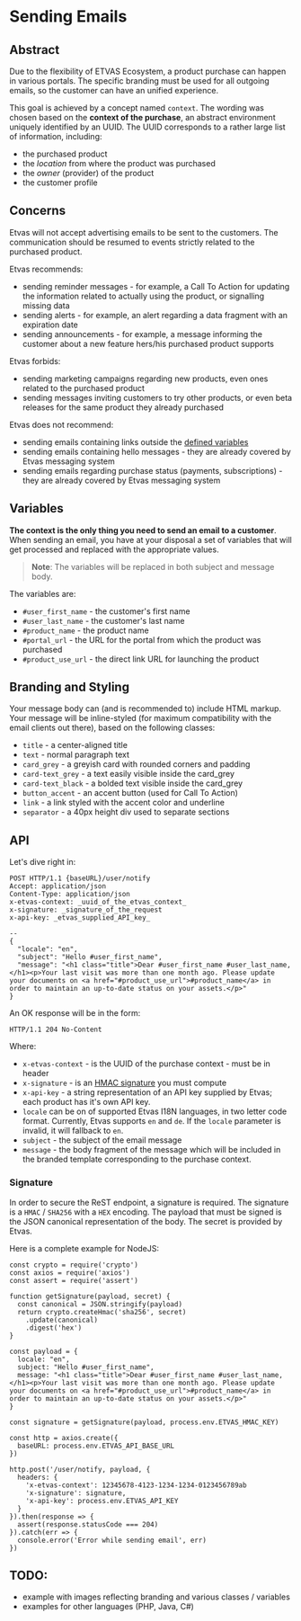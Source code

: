 # Sending Emails

## Abstract

Due to the flexibility of ETVAS Ecosystem, a product purchase can happen in various portals. The specific branding must be used for all outgoing emails, so the customer can have an unified experience.

This goal is achieved by a concept named `context`. The wording was chosen based on the **context of the purchase**, an abstract environment uniquely identified by an UUID. The UUID corresponds to a rather large list of information, including:

- the purchased product
- the _location_ from where the product was purchased
- the _owner_ (provider) of the product
- the customer profile

## Concerns

Etvas will not accept advertising emails to be sent to the customers. The communication should be resumed to events strictly related to the purchased product.

Etvas recommends:

- sending reminder messages - for example, a Call To Action for updating the information related to actually using the product, or signalling missing data
- sending alerts - for example, an alert regarding a data fragment with an expiration date
- sending announcements - for example, a message informing the customer about a new feature hers/his purchased product supports

Etvas forbids:

- sending marketing campaigns regarding new products, even ones related to the purchased product
- sending messages inviting customers to try other products, or even beta releases for the same product they already purchased

Etvas does not recommend:

- sending emails containing links outside the [defined variables](#variables)
- sending emails containing hello messages - they are already covered by Etvas messaging system
- sending emails regarding purchase status (payments, subscriptions) - they are already covered by Etvas messaging system

## Variables

**The context is the only thing you need to send an email to a customer**. When sending an email, you have at your disposal a set of variables that will get processed and replaced with the appropriate values.

> **Note**: The variables will be replaced in both subject and message body.

The variables are:

- `#user_first_name` - the customer's first name
- `#user_last_name` - the customer's last name
- `#product_name` - the product name
- `#portal_url` - the URL for the portal from which the product was purchased
- `#product_use_url` - the direct link URL for launching the product

## Branding and Styling

Your message body can (and is recommended to) include HTML markup. Your message will be inline-styled (for maximum compatibility with the email clients out there), based on the following classes:

- `title` - a center-aligned title
- `text` - normal paragraph text
- `card_grey` - a greyish card with rounded corners and padding
- `card-text_grey` - a text easily visible inside the card_grey
- `card-text_black` - a bolded text visible inside the card_grey
- `button_accent` - an accent button (used for Call To Action)
- `link` - a link styled with the accent color and underline
- `separator` - a 40px height div used to separate sections

## API

Let's dive right in:

```
POST HTTP/1.1 {baseURL}/user/notify
Accept: application/json
Content-Type: application/json
x-etvas-context: _uuid_of_the_etvas_context_
x-signature: _signature_of_the_request
x-api-key: _etvas_supplied_API_key_

--
{
  "locale": "en",
  "subject": "Hello #user_first_name",
  "message": "<h1 class="title">Dear #user_first_name #user_last_name,</h1><p>Your last visit was more than one month ago. Please update your documents on <a href="#product_use_url">#product_name</a> in order to maintain an up-to-date status on your assets.</p>"
}
```

An OK response will be in the form:

```
HTTP/1.1 204 No-Content
```

Where:

- `x-etvas-context` - is the UUID of the purchase context - must be in header
- `x-signature` - is an [HMAC signature](#signature) you must compute
- `x-api-key` - a string representation of an API key supplied by Etvas; each product has it's own API key.
- `locale` can be on of supported Etvas I18N languages, in two letter code format. Currently, Etvas supports `en` and `de`. If the `locale` parameter is invalid, it will fallback to `en`.
- `subject` - the subject of the email message
- `message` - the body fragment of the message which will be included in the branded template corresponding to the purchase context.

### Signature

In order to secure the ReST endpoint, a signature is required. The signature is a `HMAC` / `SHA256` with a `HEX` encoding. The payload that must be signed is the JSON canonical representation of the body. The secret is provided by Etvas.

Here is a complete example for NodeJS:

```
const crypto = require('crypto')
const axios = require('axios')
const assert = require('assert')

function getSignature(payload, secret) {
  const canonical = JSON.stringify(payload)
  return crypto.createHmac('sha256', secret)
    .update(canonical)
    .digest('hex')
}

const payload = {
  locale: "en",
  subject: "Hello #user_first_name",
  message: "<h1 class="title">Dear #user_first_name #user_last_name,</h1><p>Your last visit was more than one month ago. Please update your documents on <a href="#product_use_url">#product_name</a> in order to maintain an up-to-date status on your assets.</p>"
}

const signature = getSignature(payload, process.env.ETVAS_HMAC_KEY)

const http = axios.create({
  baseURL: process.env.ETVAS_API_BASE_URL
})

http.post('/user/notify, payload, {
  headers: {
    'x-etvas-context': 12345678-4123-1234-1234-0123456789ab
    'x-signature': signature,
    'x-api-key': process.env.ETVAS_API_KEY
  }
}).then(response => {
  assert(response.statusCode === 204)
}).catch(err => {
  console.error('Error while sending email', err)
})
```

## TODO:

- example with images reflecting branding and various classes / variables
- examples for other languages (PHP, Java, C#)

